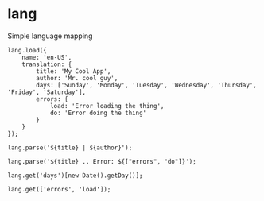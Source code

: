 # lang

Simple language mapping

```
lang.load({
	name: 'en-US',
	translation: {
		title: 'My Cool App',
		author: 'Mr. cool guy',
		days: ['Sunday', 'Monday', 'Tuesday', 'Wednesday', 'Thursday', 'Friday', 'Saturday'],
		errors: {
			load: 'Error loading the thing',
			do: 'Error doing the thing'
		}
	}
});
```


```
lang.parse('${title} | ${author}');
```

```
lang.parse('${title} .. Error: ${["errors", "do"]}');
```


```
lang.get('days')[new Date().getDay()];
```

```
lang.get(['errors', 'load']);
```